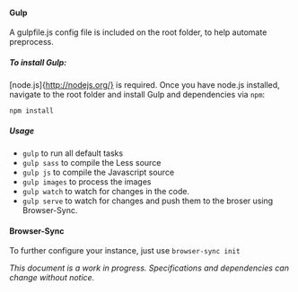 #### Gulp
A gulpfile.js config file is included on the root folder, to help automate preprocess.

##### To install Gulp:
[node.js]{http://nodejs.org/} is required. Once you have node.js installed, navigate to the root folder and install Gulp and dependencies via `npm`:

```
npm install
```

##### Usage
* `gulp` to run all default tasks
* `gulp sass` to compile the Less source
* `gulp js` to compile the Javascript source
* `gulp images` to process the images
* `gulp watch` to watch for changes in the code.
* `gulp serve` to watch for changes and push them to the broser using Browser-Sync.

#### Browser-Sync
To further configure your instance, just use `browser-sync init`

*This document is a work in progress. Specifications and dependencies can change without notice.*
